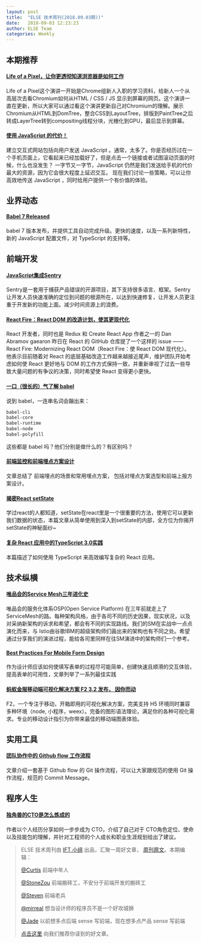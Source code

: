 ```yaml
---
layout: post
title:  "ELSE 技术周刊(2018.09.03期))"
date:   2018-09-03 12:23:23
author: ELSE Team
categories: Weekly
---
```


## 本期推荐

#### [Life of a Pixel，让你更透彻知道浏览器是如何工作](https://mp.weixin.qq.com/s/87OYpou4ynpvYlcExEO40w)

Life of a Pixel这个演讲一开始是Chrome组新人入职的学习资料，给新人一个从高层次去看Chromium如何从HTML / CSS / JS 显示到屏幕的网页。这个演讲一直在更新，所以大家可以通过看这个演讲更新自己对Chromium的理解。展示Chromium从HTML到DomTree，整合CSS到LayoutTree，排版到PaintTree之后转成LayerTree转到compositing线程分块，光栅化到GPU，最后显示到屏幕。

#### [使用 JavaScript 的代价！](https://mp.weixin.qq.com/s/0RMTdFa82kTjXdJ_x6vYWg)
建立交互式网站包括向用户发送 JavaScript 。通常，太多了。你是否经历过在一个手机页面上，它看起来已经加载好了，但是点击一个链接或者试图滚动页面的时候，什么也没发生？
一字节又一字节，JavaScript 仍然是我们发送给手机的代价最大的资源，因为它会很大程度上延迟交互。
现在我们讨论一些策略，可以让你高效地传送 JavaScript ，同时给用户提供一个有价值的体验。

## 业界动态

#### [Babel 7 Released](https://babeljs.io/blog/2018/08/27/7.0.0)

babel 7 版本发布，并提供工具自动完成升级。更快的速度，以及一系列新特性，新的 JavaScript 配置文件，对 TypeScript 的支持等。

## 前端开发

#### [JavaScript集成Sentry](http://www.bugs.cc/2018/08/24/JavaScript%E9%9B%86%E6%88%90Sentry/)

Sentry是一套用于捕获产品错误的开源项目，其下支持很多语言、框架。Sentry让开发人员快速准确的定位到问题的根源所在，以达到快速修复，让开发人员更注重于开发新的功能上面。减少时间资源上的浪费。

#### [React Fire：React DOM 的改造计划，使其更现代化](https://www.oschina.net/news/99528/react-fire-modernizing-react-dom)

React 开发者，同时也是 Redux 和 Create React App 作者之一的 Dan Abramov gaearon 昨日在 React 的 GitHub 仓库提了一个这样的 issue —— React Fire: Modernizing React DOM（React Fire：使 React DOM 现代化）。他表示目前随着对 React 的底层基础改造工作越来越接近尾声，维护团队开始考虑如何使 React 更好地与 DOM 的工作方式保持一致，并重新审视了过去一些导致大量问题的有争议的决策，同时希望使 React 变得更小更快。

#### [一口（很长的）气了解 babel](https://zhuanlan.zhihu.com/p/43249121)

说到 babel，一连串名词会蹦出来：
```bash
babel-cli
babel-core
babel-runtime
babel-node
babel-polyfill
```
这些都是 babel 吗？他们分别是做什么的？有区别吗？

#### [前端监控和前端埋点方案设计](https://segmentfault.com/a/1190000015864670)
文章总结了 前端埋点的场景和常用埋点方案， 包括对埋点方案选型和前端上报方案设计。

#### [揭密React setState](https://zhuanlan.zhihu.com/p/43522965)
学过react的人都知道，setState在react里是一个很重要的方法，使用它可以更新我们数据的状态，本篇文章从简单使用到深入到setState的内部，全方位为你揭开setState的神秘面纱~

#### [复杂 React 应用中的TypeScript 3.0实践](https://zhuanlan.zhihu.com/p/42141179)
本篇描述了如何使用 TypeScript 来高效编写复杂的 React 应用。

## 技术纵横

#### [唯品会的Service Mesh三年进化史](http://calvin1978.blogcn.com/?p=1779)

唯品会的服务化体系OSP(Open Service Platform) 在三年前就走上了ServiceMesh的路。每种架构风格，由于各司不同的历史因果，现实状况，以及对采纳新架构的诉求和希望，都会有不同的实现路线。我们的SM在实战中一点点演化而来，与 Istio由谷歌IBM的超级架构师们画出来的架构也有不同之处。希望通过分享我们的演进过程，能给各司里同样在往SM演进中的架构师们一个参考。

#### [Best Practices For Mobile Form Design](https://www.smashingmagazine.com/2018/08/best-practices-for-mobile-form-design/)

作为设计师应该如何使填写表单的过程尽可能简单，创建快速且顺滑的交互体验，提高表单的可用性，文章列举了一系列最佳实践

#### [蚂蚁金服移动端可视化解决方案 F2 3.2 发布， 因你而动](https://zhuanlan.zhihu.com/p/43130006)

F2，一个专注于移动，开箱即用的可视化解决方案，完美支持 H5 环境同时兼容多种环境（node, 小程序，weex）。完备的图形语法理论，满足你的各种可视化需求。专业的移动设计指引为你带来最佳的移动端图表体验。

## 实用工具

#### [团队协作中的 Github flow 工作流程](https://zhuanlan.zhihu.com/p/39148914)
文章介绍一套基于 Github flow 的 Git 操作流程，可以让大家跟规范的使用 Git 操作流程，规范的 Commit Message。

## 程序人生

#### [独角兽的CTO是怎么炼成的](https://mp.weixin.qq.com/s/tm4w0bTC3JpAyOWalOSkYw)

作者以个人经历分享如何一步步成为 CTO，介绍了自己对于 CTO角色定位、使命以及技能包的理解，并针对工程师的个人成长和职业生涯规划给出了建议。


> ELSE 技术周刊由 [IFT 小组](https://github.com/CtripFE) 出品，汇聚一周好文章， [周刊原文]()。本期编辑：
>
> [@Curtis](https://github.com/CurtisCBS) 前端中年人
>
> [@StoneZou](https://github.com/stoneyong) 前端搬砖工，不安分于前端开发的搬砖工
>
> [@Steven](https://github.com/StevenX911) 前端老兵
>
> [@mirreal](https://github.com/mirreal) 想当设计师的程序员不是一个好攻城狮
>
> [@Jade](https://github.com/Jade05) 以前想多点后端 sense 写前端，现在想多点产品 sense 写前端
>
> [点击这里](https://github.com/CtripFE/fe-weekly/issues) 向我们推荐你读到的好文章。

